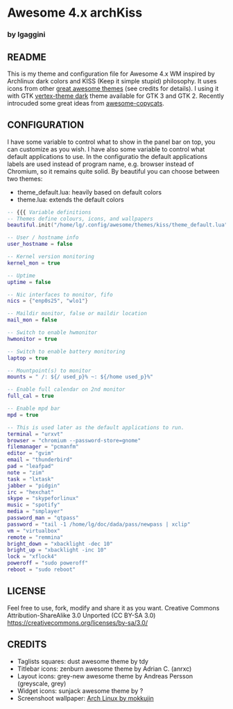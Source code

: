 # Awesome 4.x archKiss
### by lgaggini


## README
This is my theme and configuration file for Awesome 4.x WM inspired by Archlinux dark colors and KISS (Keep it simple stupid) philosophy. 
It uses icons from other [great awesome themes](https://github.com/mikar/awesome-themes) (see credits for details).
I using it with GTK [vertex-theme dark](https://github.com/horst3180/vertex-theme) theme available for GTK 3 and GTK 2.
Recently introcuded some great ideas from [awesome-copycats](https://github.com/copycat-killer/awesome-copycats).

## CONFIGURATION

I have some variable to control what to show in the panel bar on top, you can customize as you wish.
I have also some variable to control what default applications to use. In the configuratio the default applications labels are used instead of program name,
e.g. browser instead of Chromium, so it remains quite solid.
By beautiful you can choose between two themes:
* theme_default.lua: heavily based on default colors
* theme.lua: extends the default colors

```lua
-- {{{ Variable definitions
-- Themes define colours, icons, and wallpapers
beautiful.init("/home/lg/.config/awesome/themes/kiss/theme_default.lua")

-- User / hostname info
user_hostname = false

-- Kernel version monitoring
kernel_mon = true

-- Uptime
uptime = false

-- Nic interfaces to monitor, fifo
nics = {"enp0s25", "wlo1"}

-- Maildir monitor, false or maildir location
mail_mon = false

-- Switch to enable hwmonitor
hwmonitor = true

-- Switch to enable battery monitoring
laptop = true

-- Mountpoint(s) to monitor
mounts = " /: ${/ used_p}% ~: ${/home used_p}%"

-- Enable full calendar on 2nd monitor
full_cal = true

-- Enable mpd bar
mpd = true

-- This is used later as the default applications to run.
terminal = "urxvt"
browser = "chromium --password-store=gnome"
filemanager = "pcmanfm"
editor = "gvim"
email = "thunderbird"
pad = "leafpad"
note = "zim"
task = "lxtask"
jabber = "pidgin"
irc = "hexchat"
skype = "skypeforlinux"
music = "spotify"
media = "smplayer"
password_man = "qtpass"
password = "tail -1 /home/lg/doc/dada/pass/newpass | xclip"
vm = "virtualbox"
remote = "remmina"
bright_down = "xbacklight -dec 10"
bright_up = "xbacklight -inc 10"
lock = "xflock4"
poweroff = "sudo poweroff"
reboot = "sudo reboot"
```

## LICENSE
Feel free to use, fork, modify and share it as you want.
Creative Commons Attribution-ShareAlike 3.0 Unported (CC BY-SA 3.0)
https://creativecommons.org/licenses/by-sa/3.0/

## CREDITS
* Taglists squares: dust awesome theme by tdy
* Titlebar icons: zenburn awesome theme by Adrian C. (anrxc)
* Layout icons: grey-new awesome theme by Andreas Persson (greyscale, grey)
* Widget icons: sunjack awesome theme by ?
* Screenshoot wallpaper: [Arch Linux by mokkujin](https://mokkujin.deviantart.com/art/Arch-Linux-Wallpaper-213394680)
